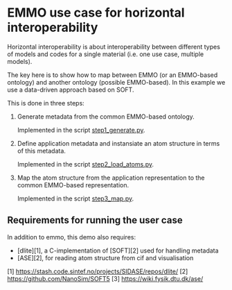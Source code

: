 EMMO use case for horizontal interoperability
=============================================
Horizontal interoperability is about interoperability between
different types of models and codes for a single material (i.e. one
use case, multiple models).


The key here is to show how to map between EMMO (or an EMMO-based
ontology) and another ontology (possible EMMO-based).  In this example
we use a data-driven approach based on SOFT.


This is done in three steps:

  1. Generate metadata from the common EMMO-based ontology.

     Implemented in the script [step1_generate.py](step1_generate.py).

  2. Define application metadata and instansiate an atom structure
     in terms of this metadata.

     Implemented in the script [step2_load_atoms.py](step1_load_atoms.py).

  3. Map the atom structure from the application representation to the
     common EMMO-based representation.

     Implemented in the script [step3_map.py](step3_map.py).




Requirements for running the user case
--------------------------------------
In addition to emmo, this demo also requires:
  - [dlite][1], a C-implementation of [SOFT][2] used for handling metadata
  - [ASE][2], for reading atom structure from cif and visualisation



[1] https://stash.code.sintef.no/projects/SIDASE/repos/dlite/
[2] https://github.com/NanoSim/SOFT5
[3] https://wiki.fysik.dtu.dk/ase/
